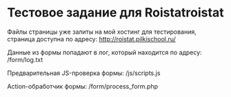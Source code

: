 # Тестовое задание для Roistatroistat

Файлы страницы уже залиты на мой хостинг для тестирования, страница доступна по адресу: http://roistat.pilkischool.ru/

Данные из формы попадают в лог, который находится по адресу: /form/log.txt

Предварительная JS-проверка формы: /js/scripts.js

Action-обработчик формы: /form/process_form.php


